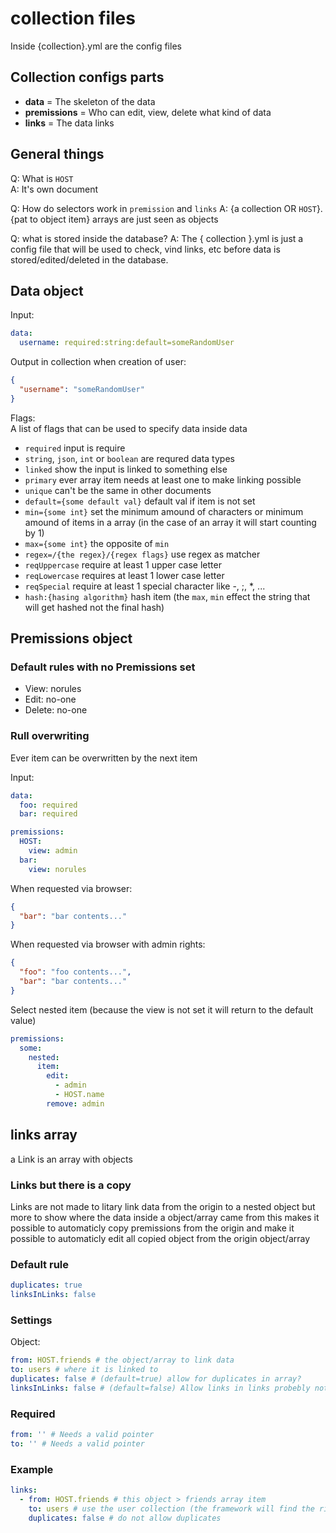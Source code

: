 # collection files
Inside {collection}.yml are the config files

## Collection configs parts
- **data** = The skeleton of the data
- **premissions** = Who can edit, view, delete what kind of data
- **links** = The data links

## General things
Q: What is `HOST`  
A: It's own document

Q: How do selectors work in `premission` and `links`
A: {a collection OR `HOST`}.{pat to object item} arrays are just seen as objects

Q: what is stored inside the database?
A: The { collection }.yml is just a config file that will be used to check, vind links, etc before data is stored/edited/deleted in the database.

## Data object
Input:
```yml
data:
  username: required:string:default=someRandomUser
```
Output in collection when creation of user:
```json
{
  "username": "someRandomUser"
}
```

Flags:  
A list of flags that can be used to specify data inside data
- `required` input is require
- `string`, `json`, `int` or `boolean` are requred data types
- `linked` show the input is linked to something else
- `primary` ever array item needs at least one to make linking possible
- `unique` can't be the same in other documents
- `default={some default val}` default val if item is not set
- `min={some int}` set the minimum amound of characters or minimum amound of items in a array (in the case of an array it will start counting by 1)
- `max={some int}` the opposite of `min`
- `regex=/{the regex}/{regex flags}` use regex as matcher
- `reqUppercase` require at least 1 upper case letter
- `reqLowercase` requires at least 1 lower case letter
- `reqSpecial` require at least 1 special character like -, ;, *, ...
- `hash:{hasing algorithm}` hash item (the `max`, `min` effect the string that will get hashed not the final hash)

## Premissions object

### Default rules with no Premissions set
- View: norules
- Edit: no-one
- Delete: no-one

### Rull overwriting
Ever item can be overwritten by the next item  

Input:
```yml
data:
  foo: required
  bar: required

premissions:
  HOST:
    view: admin
  bar:
    view: norules
```
When requested via browser:
```json
{
  "bar": "bar contents..."
}
```
When requested via browser with admin rights:
```json
{
  "foo": "foo contents...",
  "bar": "bar contents..."
}
```

Select nested item (because the view is not set it will return to the default value)
```yml
premissions:
  some:
    nested:
      item:
        edit: 
          - admin
          - HOST.name
        remove: admin
```

## links array
a Link is an array with objects  

### Links but there is a copy
Links are not made to litary link data from the origin to a nested object but more to show where the data inside a object/array came from this makes it possible to automaticly copy premissions from the origin and make it possible to automaticly edit all copied object from the origin object/array

### Default rule
```yml
duplicates: true
linksInLinks: false
```

### Settings
Object:
```yml
from: HOST.friends # the object/array to link data
to: users # where it is linked to
duplicates: false # (default=true) allow for duplicates in array? 
linksInLinks: false # (default=false) Allow links in links probebly not a good idea because of the loophole that might be happening
```

### Required
```yml
from: '' # Needs a valid pointer
to: '' # Needs a valid pointer
```

### Example
```yml
links:
  - from: HOST.friends # this object > friends array item
    to: users # use the user collection (the framework will find the right array item automaticly)
    duplicates: false # do not allow duplicates
```
